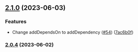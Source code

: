 
## [2.1.0](https://github.com/blimmer/cdk-datadog-integration/compare/v2.0.4...v2.1.0) (2023-06-03)


### Features

* Change addDependsOn to addDependency ([#54](https://github.com/blimmer/cdk-datadog-integration/issues/54)) ([7ac6b0f](https://github.com/blimmer/cdk-datadog-integration/commit/7ac6b0f8372fce400f7078cb663adae5bb58e95f))

### [2.0.4](https://github.com/blimmer/cdk-datadog-integration/compare/v2.0.3...v2.0.4) (2023-06-02)

